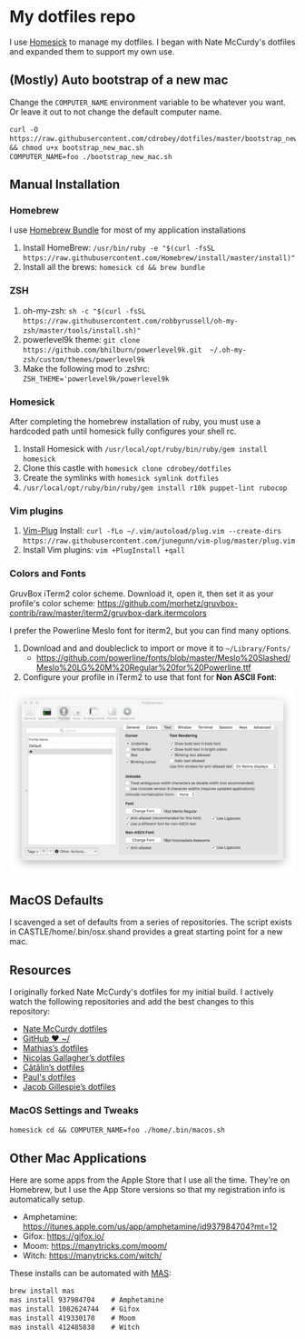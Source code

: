 # My dotfiles repo

I use [Homesick](https://github.com/technicalpickles/homesick) to manage my dotfiles.  I began with Nate McCurdy's dotfiles and expanded them to support my own use.

## (Mostly) Auto bootstrap of a new mac

Change the `COMPUTER_NAME` environment variable to be whatever you want. Or leave it out to not change the default computer name.

```
curl -O https://raw.githubusercontent.com/cdrobey/dotfiles/master/bootstrap_new_mac.sh && chmod u+x bootstrap_new_mac.sh
COMPUTER_NAME=foo ./bootstrap_new_mac.sh
```

## Manual Installation

### Homebrew

I use [Homebrew Bundle](https://github.com/Homebrew/homebrew-bundle) for most of my application installations

1. Install HomeBrew: `/usr/bin/ruby -e "$(curl -fsSL https://raw.githubusercontent.com/Homebrew/install/master/install)"`
1. Install all the brews: `homesick cd && brew bundle`

### ZSH

1. oh-my-zsh: `sh -c "$(curl -fsSL https://raw.githubusercontent.com/robbyrussell/oh-my-zsh/master/tools/install.sh)"`
1. powerlevel9k theme: `git clone https://github.com/bhilburn/powerlevel9k.git  ~/.oh-my-zsh/custom/themes/powerlevel9k`
1. Make the following mod to .zshrc:  `ZSH_THEME='powerlevel9k/powerlevel9k`

### Homesick

After completing the homebrew installation of ruby, you must use a hardcoded path until homesick fully configures your shell rc.

1. Install Homesick with `/usr/local/opt/ruby/bin/ruby/gem install homesick`
1. Clone this castle with `homesick clone cdrobey/dotfiles`
1. Create the symlinks with `homesick symlink dotfiles`
1. `/usr/local/opt/ruby/bin/ruby/gem install r10k puppet-lint rubocop`

### Vim plugins

1. [Vim-Plug](https://github.com/junegunn/vim-plug) Install: `curl -fLo ~/.vim/autoload/plug.vim --create-dirs https://raw.githubusercontent.com/junegunn/vim-plug/master/plug.vim`
1. Install Vim plugins: `vim +PlugInstall +qall`

### Colors and Fonts

GruvBox iTerm2 color scheme. Download it, open it, then set it as your profile's color scheme: <https://github.com/morhetz/gruvbox-contrib/raw/master/iterm2/gruvbox-dark.itermcolors>


I prefer the Powerline Meslo font for iterm2, but you can find many options.
1. Download and and doubleclick to import or move it to `~/Library/Fonts/`
    * <https://github.com/powerline/fonts/blob/master/Meslo%20Slashed/Meslo%20LG%20M%20Regular%20for%20Powerline.ttf>
1. Configure your profile in iTerm2 to use that font for **Non ASCII Font**:

![](screenshots/iterm_text_options.png)

## MacOS Defaults
I scavenged a set of defaults from a series of repositories.  The script exists in CASTLE/home/.bin/osx.shand provides a great starting point for a new mac.

## Resources

I originally forked Nate McCurdy's dotfiles for my initial build.  I actively watch the following repositories and add the best changes to this repository:

- [Nate McCurdy dotfiles](https://github.com/natemccurdy/dotfiles)
- [GitHub ❤ ~/](http://dotfiles.github.com/)
- [Mathias’s dotfiles](https://github.com/mathiasbynens/dotfiles)
- [Nicolas Gallagher’s dotfiles](https://github.com/necolas/dotfiles)
- [Cătălin’s dotfiles](https://github.com/alrra/dotfiles)
- [Paul's dotfiles](https://github.com/paulirish/dotfiles)
- [Jacob Gillespie’s dotfiles](https://github.com/jacobwg/dotfiles)
### MacOS Settings and Tweaks

```
homesick cd && COMPUTER_NAME=foo ./home/.bin/macos.sh
```

## Other Mac Applications

Here are some apps from the Apple Store that I use all the time. They're on Homebrew, but I use the App Store versions so that my registration info is automatically setup.

* Amphetamine: <https://itunes.apple.com/us/app/amphetamine/id937984704?mt=12>
* Gifox: <https://gifox.io/>
* Moom: <https://manytricks.com/moom/>
* Witch: <https://manytricks.com/witch/>

These installs can be automated with [MAS](https://github.com/mas-cli/mas):

```
brew install mas
mas install 937984704    # Amphetamine
mas install 1082624744   # Gifox
mas install 419330170    # Moom
mas install 412485838    # Witch
```
